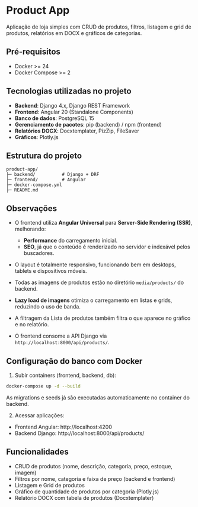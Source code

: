 # Product App

Aplicação de loja simples com CRUD de produtos, filtros, listagem e grid de produtos, relatórios em DOCX e gráficos de categorias.

## Pré-requisitos

- Docker >= 24
- Docker Compose >= 2

## Tecnologias utilizadas no projeto

- **Backend**: Django 4.x, Django REST Framework
- **Frontend**: Angular 20 (Standalone Components)
- **Banco de dados**: PostgreSQL 15
- **Gerenciamento de pacotes**: pip (backend) / npm (frontend)
- **Relatórios DOCX**: Docxtemplater, PizZip, FileSaver
- **Gráficos**: Plotly.js

## Estrutura do projeto

```
product-app/
├─ backend/          # Django + DRF
├─ frontend/         # Angular
├─ docker-compose.yml
├─ README.md
```

## Observações

- O frontend utiliza **Angular Universal** para **Server-Side Rendering (SSR)**, melhorando:
  - **Performance** do carregamento inicial.
  - **SEO**, já que o conteúdo é renderizado no servidor e indexável pelos buscadores.

- O layout é totalmente responsivo, funcionando bem em desktops, tablets e dispositivos móveis.
- Todas as imagens de produtos estão no diretório `media/products/` do backend.
- **Lazy load de imagens** otimiza o carregamento em listas e grids, reduzindo o uso de banda.
- A filtragem da Lista de produtos também filtra o que aparece no gráfico e no relatório.
- O frontend consome a API Django via `http://localhost:8000/api/products/`.

## Configuração do banco com Docker

1. Subir containers (frontend, backend, db):

```bash
docker-compose up -d --build
```

As migrations e seeds já são executadas automaticamente no container do backend.

2. Acessar aplicações:

- Frontend Angular: http://localhost:4200
- Backend Django: http://localhost:8000/api/products/

## Funcionalidades

- CRUD de produtos (nome, descrição, categoria, preço, estoque, imagem)
- Filtros por nome, categoria e faixa de preço (backend e frontend)
- Listagem e Grid de produtos
- Gráfico de quantidade de produtos por categoria (Plotly.js)
- Relatório DOCX com tabela de produtos (Docxtemplater)